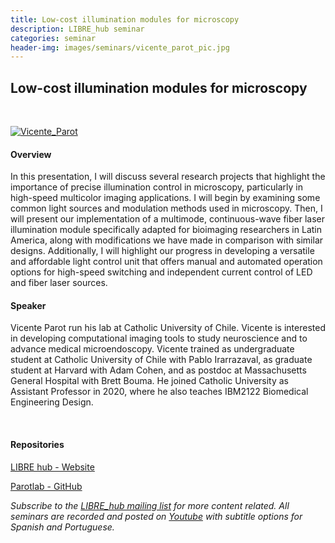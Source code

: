 ```yaml
---
title: Low-cost illumination modules for microscopy
description: LIBRE_hub seminar
categories: seminar
header-img: images/seminars/vicente_parot_pic.jpg
---
```


## Low-cost illumination modules for microscopy

<br>

[![Vicente_Parot](http://img.youtube.com/vi/zzCq9pENfxI/0.jpg)](https://youtu.be/zzCq9pENfxI)

#### Overview
In this presentation, I will discuss several research projects that highlight the importance of precise illumination control in microscopy, particularly in high-speed multicolor imaging applications. I will begin by examining some common light sources and modulation methods used in microscopy. Then, I will present our implementation of a multimode, continuous-wave fiber laser illumination module specifically adapted for bioimaging researchers in Latin America, along with modifications we have made in comparison with similar designs. Additionally, I will highlight our progress in developing a versatile and affordable light control unit that offers manual and automated operation options for high-speed switching and independent current control of LED and fiber laser sources. 

#### Speaker
Vicente Parot run his lab at Catholic University of Chile. Vicente is interested in developing computational imaging tools to study neuroscience and to advance medical microendoscopy. Vicente trained as undergraduate student at Catholic University of Chile with Pablo Irarrazaval, as graduate student at Harvard with Adam Cohen, and as postdoc at Massachusetts General Hospital with Brett Bouma. He joined Catholic University as Assistant Professor in 2020, where he also teaches IBM2122 Biomedical Engineering Design.

‌
#### Repositories
[LIBRE hub - Website](https://librehub.github.io/)

[Parotlab - GitHub](https://parotlab.github.io/en/)
<br>

*Subscribe to the [LIBRE_hub mailing list](https://mailchi.mp/2efa11be3d6b/libre_hub) for more content related. All seminars are recorded and posted on [Youtube](https://www.youtube.com/channel/UCKaffupDA8KKrDE0rd668Xw) with subtitle options for Spanish and Portuguese.*

